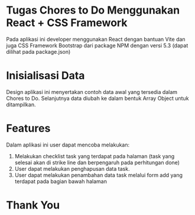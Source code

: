 # Tugas Chores to Do Menggunakan React + CSS Framework

Pada aplikasi ini developer menggunakan React dengan bantuan Vite dan juga CSS Framework Bootstrap
dari package NPM dengan versi 5.3 (dapat dilihat pada package.json)

# Inisialisasi Data

Design aplikasi ini menyertakan contoh data awal yang tersedia dalam Chores to Do.
Selanjutnya data diubah ke dalam bentuk Array Object untuk ditampilkan.

# Features

Dalam aplikasi ini user dapat mencoba melakukan:

1. Melakukan checklist task yang terdapat pada halaman (task yang selesai akan di strike line dan berpengaruh pada perhitungan done)
2. User dapat melakukan penghapusan data task.
3. User dapat melakukan penambahan data task melalui form add yang terdapat pada bagian bawah halaman

# Thank You
